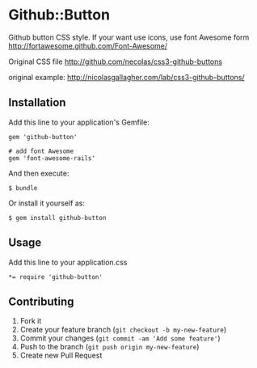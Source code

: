 # Github::Button

Github button CSS style.
If your want use icons, use font Awesome form http://fortawesome.github.com/Font-Awesome/

Original CSS file http://github.com/necolas/css3-github-buttons

original example: http://nicolasgallagher.com/lab/css3-github-buttons/

## Installation

Add this line to your application's Gemfile:

    gem 'github-button'
    
    # add font Awesome
    gem 'font-awesome-rails'

And then execute:

    $ bundle

Or install it yourself as:

    $ gem install github-button

## Usage

Add this line to your application.css

    *= require 'github-button'

## Contributing

1. Fork it
2. Create your feature branch (`git checkout -b my-new-feature`)
3. Commit your changes (`git commit -am 'Add some feature'`)
4. Push to the branch (`git push origin my-new-feature`)
5. Create new Pull Request
